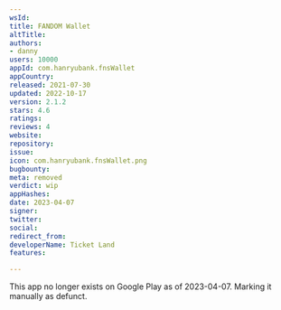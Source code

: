 ```yaml
---
wsId: 
title: FANDOM Wallet
altTitle: 
authors:
- danny
users: 10000
appId: com.hanryubank.fnsWallet
appCountry: 
released: 2021-07-30
updated: 2022-10-17
version: 2.1.2
stars: 4.6
ratings: 
reviews: 4
website: 
repository: 
issue: 
icon: com.hanryubank.fnsWallet.png
bugbounty: 
meta: removed
verdict: wip
appHashes: 
date: 2023-04-07
signer: 
twitter: 
social: 
redirect_from: 
developerName: Ticket Land
features: 

---
```


This app no longer exists on Google Play as of 2023-04-07. Marking it manually as defunct.
